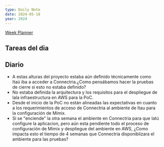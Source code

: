 ```yaml
---
type: Daily Note
date: 2024-05-18
year: 2024
---
```


[Week Planner](../Cuaderno/Week%20Planner.md)
## Tareas del dia


## Diario


- A estas alturas del proyecto estaba aún definido técnicamente como Itaú iba a acceder a Connectria.¿Como pensábamos hacer la pruebas de cierre si esto no estaba definido?
- No estaba definida la arquitectura y los requisitos para el despliegue de lala infraestructura en AWS para la PoC.
- Desde el inicio de la PoC no están alineadas las expectativas en cuanto a los requerimientos de acceso de Connectria al ambiente de Itau para la configuración de Mimix.
- Si se "enciende" la otra semana el ambiente en Connectria para que Iatú configure la aplicacion, pero aún esta pendiente todo el proceso de configuración de Mimix y despliegue del ambiente en AWS, ¿Como impacta esto el tiempo de 4 semanas que Connectria disponiblizara el ambiente para las pruebas?
